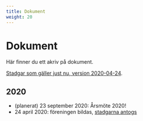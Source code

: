 ```yaml
---
title: Dokument
weight: 20
---
```


# Dokument

Här finner du ett akriv på dokument.

[Stadgar som gäller just nu, version 2020-04-24](/documents/2020/stadgar-2020-04-24.pdf).

## 2020

* (planerat) 23 september 2020: Årsmöte 2020!
* 24 april 2020: föreningen bildas, [stadgarna antogs](/documents/2020/stadgar-2020-04-24.pdf)
